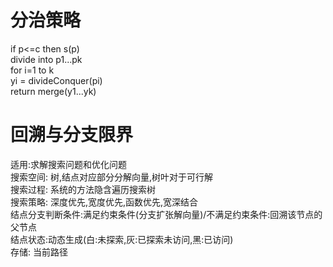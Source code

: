 # 分治策略
if p<=c then s(p)  
divide into p1...pk  
for i=1 to k   
    yi = divideConquer(pi)    
return merge(y1...yk)    
  
# 回溯与分支限界  
适用:求解搜索问题和优化问题   
搜索空间: 树,结点对应部分分解向量,树叶对于可行解  
搜索过程: 系统的方法隐含遍历搜索树  
搜索策略: 深度优先,宽度优先,函数优先,宽深结合  
结点分支判断条件:满足约束条件(分支扩张解向量)/不满足约束条件:回溯该节点的父节点  
结点状态:动态生成(白:未探索,灰:已探索未访问,黑:已访问)  
存储: 当前路径   